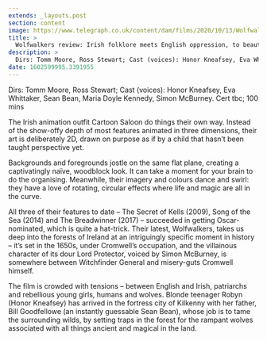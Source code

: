 ```yaml
--- 
extends: _layouts.post 
section: content 
image: https://www.telegraph.co.uk/content/dam/films/2020/10/13/Wolfwalkers_Stills_00105_trans_NvBQzQNjv4BqdPdGYwY1yvfoytVKJ5TB7FMkBj1PteR-EVVPD9C0NMI.jpeg?impolicy=logo-overlay 
title: > 
  Wolfwalkers review: Irish folklore meets English oppression, to beautiful effect 
description: > 
  Dirs: Tomm Moore, Ross Stewart; Cast (voices): Honor Kneafsey, Eva Whittaker, Sean Bean, Maria Doyle Kennedy, Simon McBurney.Cert tbc; 100 minsThe Irish animation outfit Cartoon Saloon do things their own way.Backgrounds and foregrounds jostle on the same flat plane, creating a captivatingly naïve, woodblock look.Meanwhile, their imagery and colours dance and swirl: they have a love of rotating, circular effects where life and magic are all in the curve.The film is crowded with tensions – between English and Irish, patriarchs and rebellious young girls, humans and wolves. 
date: 1602599995.3391955 
--- 
```

Dirs: Tomm Moore, Ross Stewart; Cast (voices): Honor Kneafsey, Eva Whittaker, Sean Bean, Maria Doyle Kennedy, Simon McBurney. Cert tbc; 100 mins

The Irish animation outfit Cartoon Saloon do things their own way. Instead of the show-offy depth of most features animated in three dimensions, their art is deliberately 2D, drawn on purpose as if by a child that hasn’t been taught perspective yet.

Backgrounds and foregrounds jostle on the same flat plane, creating a captivatingly naïve, woodblock look. It can take a moment for your brain to do the organising. Meanwhile, their imagery and colours dance and swirl: they have a love of rotating, circular effects where life and magic are all in the curve.

All three of their features to date – The Secret of Kells (2009), Song of the Sea (2014) and The Breadwinner (2017) – succeeded in getting Oscar-nominated, which is quite a hat-trick. Their latest, Wolfwalkers, takes us deep into the forests of Ireland at an intriguingly specific moment in history – it’s set in the 1650s, under Cromwell’s occupation, and the villainous character of its dour Lord Protector, voiced by Simon McBurney, is somewhere between Witchfinder General and misery-guts Cromwell himself.

The film is crowded with tensions – between English and Irish, patriarchs and rebellious young girls, humans and wolves. Blonde teenager Robyn (Honor Kneafsey) has arrived in the fortress city of Kilkenny with her father, Bill Goodfellowe (an instantly guessable Sean Bean), whose job is to tame the surrounding wilds, by setting traps in the forest for the rampant wolves associated with all things ancient and magical in the land.